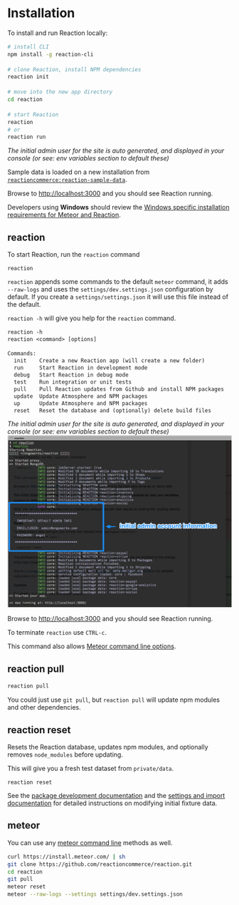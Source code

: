 # Installation

To install and run Reaction locally:

```bash
# install CLI
npm install -g reaction-cli

# clone Reaction, install NPM dependencies
reaction init

# move into the new app directory
cd reaction

# start Reaction
reaction
# or
reaction run
```

_The initial admin user for the site is auto generated, and displayed in your console (or see: env variables section to default these)_

Sample data is loaded on a new installation from [`reactioncommerce:reaction-sample-data`](https://github.com/reactioncommerce/reaction/tree/development/packages/reaction-sample-data).

Browse to [http://localhost:3000](https://localhost:3000) and you should see Reaction running.

Developers using **Windows** should review the [Windows specific installation requirements for Meteor and Reaction](https://docs.reactioncommerce.com/reaction-docs/development/requirements).

## reaction

To start Reaction, run the `reaction` command

```
reaction
```

`reaction` appends some commands to the default `meteor` command, it adds `--raw-logs` and uses the `settings/dev.settings.json` configuration by default. If you create a `settings/settings.json` it will use this file instead of the default.

`reaction -h` will give you help for the `reaction` command.

```
reaction -h
reaction <command> [options]

Commands:
  init    Create a new Reaction app (will create a new folder)
  run     Start Reaction in development mode
  debug   Start Reaction in debug mode
  test    Run integration or unit tests
  pull    Pull Reaction updates from Github and install NPM packages
  update  Update Atmosphere and NPM packages
  up      Update Atmosphere and NPM packages
  reset   Reset the database and (optionally) delete build files
```

_The initial admin user for the site is auto generated, and displayed in your console (or see: env variables section to default these)_ ![](/assets/guide-installation-default-user.png)

Browse to [http://localhost:3000](https://localhost:3000) and you should see Reaction running.

To terminate `reaction` use `CTRL-c`.

This command also allows [Meteor command line options](http://docs.meteor.com/#/full/meteorhelp).

## reaction pull

```bash
reaction pull
```

You could just use `git pull`, but `reaction pull` will update npm modules and other dependencies.

## reaction reset

Resets the Reaction database, updates npm modules, and optionally removes `node_modules` before updating.

This will give you a fresh test dataset from `private/data`.

```
reaction reset
```

See the [package development documentation](/developer/packages/packages.md) and the [settings and import documentation](/developer/core/import.md) for detailed instructions on modifying initial fixture data.

## meteor

You can use any [meteor command line](http://docs.meteor.com/#/full/commandline) methods as well.

```sh
curl https://install.meteor.com/ | sh
git clone https://github.com/reactioncommerce/reaction.git
cd reaction
git pull
meteor reset
meteor --raw-logs --settings settings/dev.settings.json
```
